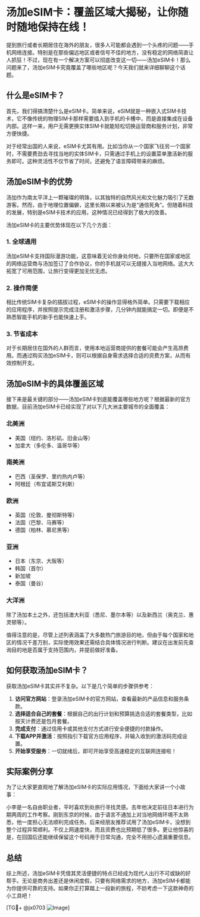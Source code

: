 # 汤加eSIM卡：覆盖区域大揭秘，让你随时随地保持在线！

提到旅行或者长期居住在海外的朋友，很多人可能都会遇到一个头疼的问题——手机网络连接。特别是在那些偏远地区或者信号不佳的地方，没有稳定的网络简直让人抓狂！不过，现在有一个解决方案可以彻底改变这一切——汤加eSIM卡！那么问题来了，汤加eSIM卡究竟覆盖了哪些地区呢？今天我们就来详细聊聊这个话题。

## 什么是eSIM卡？

首先，我们得搞清楚什么是eSIM卡。简单来说，eSIM就是一种嵌入式SIM卡技术，它不像传统的物理SIM卡那样需要插入到手机的卡槽中，而是直接集成在设备内部。这样一来，用户无需更换实体SIM卡就能轻松切换运营商和服务计划，非常方便快捷。

对于经常出国的人来说，eSIM卡尤其有用。比如当你从一个国家飞往另一个国家时，不需要费劲去寻找当地的实体SIM卡，只需通过手机上的设置菜单激活新的服务即可。这种灵活性不仅节省了时间，还避免了语言障碍带来的麻烦。

## 汤加eSIM卡的优势

汤加作为南太平洋上一颗璀璨的明珠，以其独特的自然风光和文化魅力吸引了无数游客。然而，由于地理位置偏僻，这里长期以来被认为是“通信死角”。但随着科技的发展，特别是eSIM卡技术的应用，这种情况已经得到了极大的改善。

汤加eSIM卡的主要优势体现在以下几个方面：

### 1. **全球通用**
汤加eSIM卡支持国际漫游功能，这意味着无论你身处何地，只要所在国家或地区的网络运营商与汤加签订了合作协议，你的手机就可以无缝接入当地网络。这大大拓宽了可用范围，让旅行变得更加无忧无虑。

### 2. **操作简便**
相比传统SIM卡复杂的插拔过程，eSIM卡的操作显得格外简单。只需要下载相应的应用程序，并按照提示完成注册和激活步骤，几分钟内就能搞定一切。即便是不熟悉智能手机的新手也能快速上手。

### 3. **节省成本**
对于长期居住在国外的人群而言，使用本地运营商提供的套餐可能会产生高昂费用。而通过购买汤加eSIM卡，则可以根据自身需求选择合适的资费方案，从而有效控制开支。

## 汤加eSIM卡的具体覆盖区域

接下来是最关键的部分——汤加eSIM卡到底能覆盖哪些地方呢？根据最新的官方数据，目前汤加eSIM卡已经实现了对以下几大洲主要城市的全面覆盖：

### 北美洲
- 美国（纽约、洛杉矶、旧金山等）
- 加拿大（多伦多、温哥华等）

### 南美洲
- 巴西（圣保罗、里约热内卢等）
- 阿根廷（布宜诺斯艾利斯）

### 欧洲
- 英国（伦敦、曼彻斯特等）
- 法国（巴黎、马赛等）
- 德国（柏林、慕尼黑等）

### 亚洲
- 日本（东京、大阪等）
- 韩国（首尔）
- 新加坡
- 泰国（曼谷）

### 大洋洲
除了汤加本土之外，还包括澳大利亚（悉尼、墨尔本等）以及新西兰（奥克兰、惠灵顿等）。

值得注意的是，尽管上述列表涵盖了大多数热门旅游目的地，但由于每个国家和地区的情况千差万别，实际使用效果还需结合具体情况进行判断。建议在出发前先查询目的地是否属于支持范围内，并提前做好准备。

## 如何获取汤加eSIM卡？

获取汤加eSIM卡其实并不复杂。以下是几个简单的步骤供参考：

1. **访问官方网站**：登录汤加eSIM卡的官方网站，查看最新的产品信息和服务条款。
2. **选择适合自己的套餐**：根据自己的出行计划和预算挑选合适的套餐类型，比如按天计费还是包月套餐。
3. **完成支付**：通过信用卡或其他支付方式进行安全便捷的付款操作。
4. **下载APP并激活**：按照指引下载官方应用程序，并输入收到的激活码完成设置。
5. **开始享受服务**：一切就绪后，即可开始享受高速稳定的互联网连接啦！

## 实际案例分享

为了让大家更直观地了解汤加eSIM卡的实际应用情况，下面给大家讲一个小故事：

小李是一名自由职业者，平时喜欢到处旅行寻找灵感。去年他决定前往日本进行为期两周的工作考察。刚到东京的时候，由于语言不通加上对当地网络环境不太熟悉，他一度担心无法顺利完成任务。后来经朋友推荐试用了汤加eSIM卡，没想到整个过程异常顺利。不仅上网速度快，而且资费也比预期低了很多。更让他惊喜的是，在回国后还能继续保留这个号码用于日常沟通，完全不用担心遗漏重要信息。

## 总结

综上所述，汤加eSIM卡凭借其灵活便捷的特点已经成为现代人出行不可或缺的好帮手。无论是商务出差还是休闲度假，只要有网络需求的地方，汤加eSIM卡都能为你提供可靠的支持。如果你正打算踏上一段新的旅程，不妨考虑一下这款神奇的小工具吧！

[TG💪+ @jx0703 ![Image](https://github.com/user-attachments/assets/dbca1d08-cadb-493c-b0ec-ad6f7a83f270)]